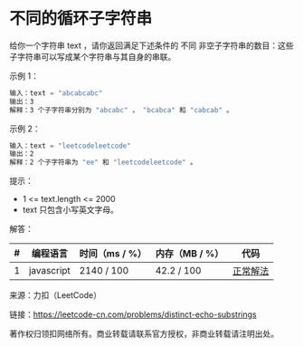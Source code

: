 # 不同的循环子字符串

给你一个字符串 text ，请你返回满足下述条件的 不同 非空子字符串的数目：这些子字符串可以写成某个字符串与其自身的串联。

示例 1：

``` javascript
输入：text = "abcabcabc"
输出：3
解释：3 个子字符串分别为 "abcabc" ， "bcabca" 和 "cabcab" 。
```

示例 2：

``` javascript
输入：text = "leetcodeleetcode"
输出：2
解释：2 个子字符串为 "ee" 和 "leetcodeleetcode" 。
```

提示：

- 1 <= text.length <= 2000
- text 只包含小写英文字母。

解答：

**#**|**编程语言**|**时间（ms / %）**|**内存（MB / %）**|**代码**
--|--|--|--|--
1|javascript|2140 / 100|42.2 / 100|[正常解法](./javascript/ac_v1.js)

来源：力扣（LeetCode）

链接：https://leetcode-cn.com/problems/distinct-echo-substrings

著作权归领扣网络所有。商业转载请联系官方授权，非商业转载请注明出处。
